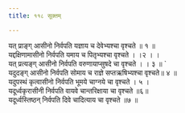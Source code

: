 ```yaml
---
title: ११८ सूक्तम्

---
```

यत् प्राङ्ग् आसीनो निर्वपति यज्ञाय च देवेभ्यश्चा वृश्चते ॥ १ ॥  
यद्दक्षिणामासीनो निर्वपति यमाय च पितृभ्यश्चा वृश्चते । ।२ । ।  
यत् प्रत्यङ्ग् आसीनो निर्वपति वरुणायाप्सुषदे चा वृश्चते । । ३ ॥ `  
यदुदङ्ग् आसीनो निर्वपति सोमाय च राज्ञे सप्तऋषिभ्यश्चा वृश्चते॥ ४ ॥  
यदुपस्थं कृत्वासीनो निर्वपति भूमये चाग्नये चा वृश्चते । ५ ।  
यदूर्ध्वकृरासीनी निर्वपति वायवे चान्तरिक्षाया चा वृश्चते ॥६॥  
यदूर्ध्वस्तिष्ठन् निर्वपति दिवे चादित्याय चा वृश्चते ॥७ ॥  